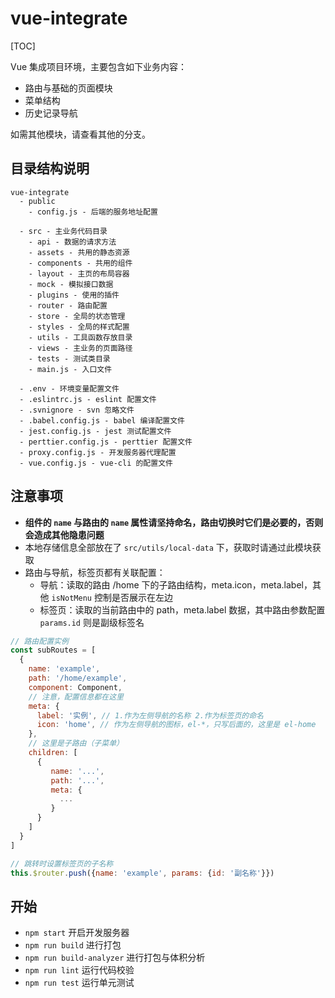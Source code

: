 # vue-integrate

[TOC]

Vue 集成项目环境，主要包含如下业务内容：

- 路由与基础的页面模块
- 菜单结构
- 历史记录导航

如需其他模块，请查看其他的分支。

## 目录结构说明

```
vue-integrate
  - public
    - config.js - 后端的服务地址配置

  - src - 主业务代码目录
    - api - 数据的请求方法
    - assets - 共用的静态资源
    - components - 共用的组件
    - layout - 主页的布局容器
    - mock - 模拟接口数据
    - plugins - 使用的插件
    - router - 路由配置
    - store - 全局的状态管理
    - styles - 全局的样式配置
    - utils - 工具函数存放目录
    - views - 主业务的页面路径
    - tests - 测试类目录
    - main.js - 入口文件

  - .env - 环境变量配置文件
  - .eslintrc.js - eslint 配置文件
  - .svnignore - svn 忽略文件
  - .babel.config.js - babel 编译配置文件
  - jest.config.js - jest 测试配置文件
  - perttier.config.js - perttier 配置文件
  - proxy.config.js - 开发服务器代理配置
  - vue.config.js - vue-cli 的配置文件
```

## 注意事项

- **组件的 `name` 与路由的 `name` 属性请坚持命名，路由切换时它们是必要的，否则会造成其他隐患问题**
- 本地存储信息全部放在了 `src/utils/local-data` 下，获取时请通过此模块获取
- 路由与导航，标签页都有关联配置：
  - 导航：读取的路由 /home 下的子路由结构，meta.icon，meta.label，其他 `isNotMenu` 控制是否展示在左边
  - 标签页：读取的当前路由中的 path，meta.label 数据，其中路由参数配置 `params.id` 则是副级标签名

```js
// 路由配置实例
const subRoutes = [
  {
    name: 'example',
    path: '/home/example',
    component: Component,
    // 注意，配置信息都在这里
    meta: {
      label: '实例', // 1.作为左侧导航的名称 2.作为标签页的命名
      icon: 'home', // 作为左侧导航的图标，el-*，只写后面的，这里是 el-home
    },
    // 这里是子路由（子菜单）
    children: [
      {
         name: '...',
         path: '...',
         meta: {
           ...
         }
      }
    ]
  }
]

// 跳转时设置标签页的子名称
this.$router.push({name: 'example', params: {id: '副名称'}})
```

## 开始

- `npm start` 开启开发服务器
- `npm run build` 进行打包
- `npm run build-analyzer` 进行打包与体积分析
- `npm run lint` 运行代码校验
- `npm run test` 运行单元测试
